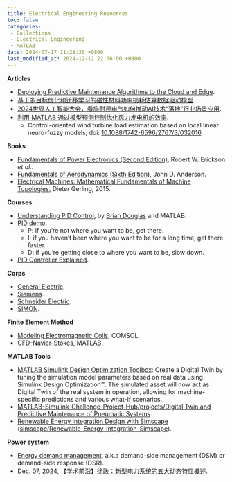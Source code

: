 ```yaml
---
title: Electrical Engineering Resources
toc: false
categories:
 - Collections
 - Electrical Engineering
 - MATLAB
date: 2024-07-17 11:28:36 +0800
last_modified_at: 2024-12-12 22:06:00 +0800
---
```


**Articles**

- [Deploying Predictive Maintenance Algorithms to the Cloud and Edge](https://www.mathworks.com/company/technical-articles/deploying-predictive-maintenance-algorithms-to-the-cloud-and-edge.html).
- [基于多目标优化和迁移学习的磁性材料功率损耗估算数据驱动模型](https://mp.weixin.qq.com/s/UY0S95A67-LCeZrJtph1CA).
- [2024世界人工智能大会，看施耐德电气如何推动AI技术“落地”行业场景应用](https://zhuanlan.zhihu.com/p/708095894).
- [利用 MATLAB 通过模型预测控制优化风力发电机的效率](https://mp.weixin.qq.com/s/HdPbPeX7lgghKR9vUK2MQw).
  - Control-oriented wind turbine load estimation based on local linear neuro-fuzzy models, doi: [10.1088/1742-6596/2767/3/032016](https://iopscience.iop.org/article/10.1088/1742-6596/2767/3/032016).

**Books**

- [Fundamentals of Power Electronics (Second Edition)](https://www.researchgate.net/profile/Punit_Kumar19/post/How_to_Design_a_boost_Converter_parameter/attachment/59d6365a79197b8077993c36/AS:388309265207298@1469591552366/download/Fundamentals+of+Power+Electronics+(Robert+W.Erickson,+Dragan+Maksimovic,+2e,+2001)+-+Book.pdf), Robert W. Erickson *et al.*.
- [Fundamentals of Aerodynamics (Sixth Edition)](https://aviationdose.com/wp-content/uploads/2020/01/Fundamentals-of-aerodynamics-6-Edition.pdf), John D. Anderson.
- [Electrical Machines: Mathematical Fundamentals of Machine Topologies](https://engineerrefe.com/wp-content/uploads/2023/01/electrical-machines-mathematical-fundamentals-of-machine-topologies-pdf.pdf), Dieter Gerling, 2015.

**Courses**

- [Understanding PID Control](https://www.youtube.com/playlist?list=PLn8PRpmsu08pQBgjxYFXSsODEF3Jqmm-y), by [Brian Douglas](https://www.youtube.com/@BrianBDouglas) and MATLAB.
- [PID demo](https://www.youtube.com/watch?v=qKy98Cbcltw).
  - P: if you’re not where you want to be, get there.
  - I: if you haven’t been where you want to be for a long time, get there faster.
  - D: if you’re getting close to where you want to be, slow down.
- [PID Controller Explained](https://www.youtube.com/watch?v=fv6dLTEvl74).

**Corps**

- [General Electric](https://www.ge.com/).
- [Siemens](https://www.siemens.com/global/en.html).
- [Schneider Electric](https://www.se.com/us/en/).
- [SIMON](https://www.simonelectric.com/intl).

**Finite Element Method**

- [Modeling Electromagnetic Coils](https://www.comsol.com/support/learning-center/article/Introduction-to-Modeling-Electromagnetic-Coils-8251/112), COMSOL.
- [CFD-Navier-Stokes](https://www.mathworks.com/matlabcentral/fileexchange/69661-cfd-navier-stokes?s_tid=srchtitle_CFD_7), MATLAB.

**MATLAB Tools**

- [MATLAB Simulink Design Optimization Toolbox](https://www.mathworks.com/products/sl-design-optimization.html): Create a Digital Twin by tuning the simulation model parameters based on real data using Simulink Design Optimization™. The simulated asset will now act as Digital Twin of the real system in operation, allowing for machine-specific predictions and various what-if scenarios.
- [MATLAB-Simulink-Challenge-Project-Hub/projects/Digital Twin and Predictive Maintenance of Pneumatic Systems](https://github.com/mathworks/MATLAB-Simulink-Challenge-Project-Hub/tree/main/projects/Digital%20Twin%20and%20Predictive%20Maintenance%20of%20Pneumatic%20Systems).
- [Renewable Energy Integration Design with Simscape](https://www.mathworks.com/matlabcentral/fileexchange/123870-renewable-energy-integration-design-with-simscape?s_eid=PSM_wechat&requestedDomain=) ([simscape/Renewable-Energy-Integration-Simscape](https://github.com/simscape/Renewable-Energy-Integration-Simscape)).

**Power system**

- [Energy demand management](https://en.wikipedia.org/wiki/Energy_demand_management), a.k.a demand-side management (DSM) or demand-side response (DSR).
- Dec. 07, 2024, [【学术前沿】徐政：新型电力系统的五大动态特性概述](https://mp.weixin.qq.com/s/NPIyhIHxH7ZXf6U7e6ap9A).